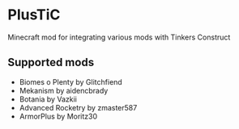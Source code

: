 # PlusTiC
Minecraft mod for integrating various mods with Tinkers Construct
## Supported mods
- Biomes o Plenty by Glitchfiend
- Mekanism by aidencbrady
- Botania by Vazkii
- Advanced Rocketry by zmaster587
- ArmorPlus by Moritz30
